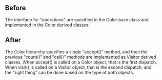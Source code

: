 ## Before
The interface for "operations" are specified in the Color base class and implemented in the Color derived classes.

## After
The Color hierarchy specifies a single "accept()" method, and then the previous "count()" and "call()" methods are implemented as Visitor derived classes. When accept() is called on a Color object, that is the first dispatch. When visit() is called on a Visitor object, that is the second dispatch; and the "right thing" can be done based on the type of both objects.